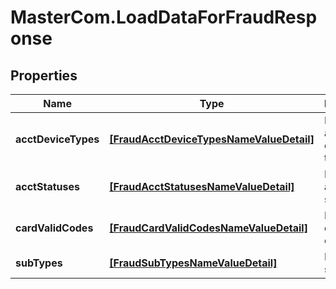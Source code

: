 # MasterCom.LoadDataForFraudResponse

## Properties

Name | Type | Description | Notes
------------ | ------------- | ------------- | -------------
**acctDeviceTypes** | [**[FraudAcctDeviceTypesNameValueDetail]**](FraudAcctDeviceTypesNameValueDetail.md) | List of valid account device types | [optional] 
**acctStatuses** | [**[FraudAcctStatusesNameValueDetail]**](FraudAcctStatusesNameValueDetail.md) | List of valid account statuses | [optional] 
**cardValidCodes** | [**[FraudCardValidCodesNameValueDetail]**](FraudCardValidCodesNameValueDetail.md) | List of valid card valid codes | [optional] 
**subTypes** | [**[FraudSubTypesNameValueDetail]**](FraudSubTypesNameValueDetail.md) | List of valid sub types | [optional] 


